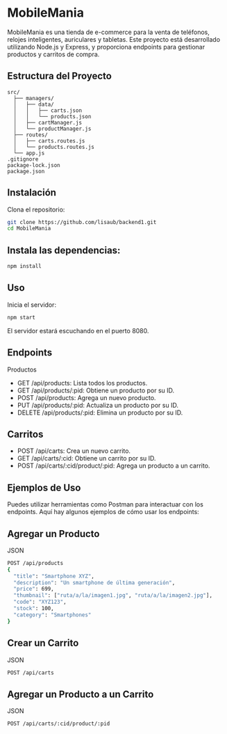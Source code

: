 # MobileMania

MobileMania es una tienda de e-commerce para la venta de teléfonos, relojes inteligentes, auriculares y tabletas. Este proyecto está desarrollado utilizando Node.js y Express, y proporciona endpoints para gestionar productos y carritos de compra.

## Estructura del Proyecto

```plaintext
src/
  ├── managers/
  │   ├── data/
  │   │   ├── carts.json
  │   │   └── products.json
  │   ├── cartManager.js
  │   └── productManager.js
  ├── routes/
  │   ├── carts.routes.js
  │   └── products.routes.js
  └── app.js
.gitignore
package-lock.json
package.json

```

## Instalación
Clona el repositorio:
```bash
git clone https://github.com/lisaub/backend1.git
cd MobileMania
```

## Instala las dependencias:
```bash
npm install
```

## Uso
Inicia el servidor:
```bash
npm start
```

El servidor estará escuchando en el puerto 8080.

## Endpoints
Productos
- GET /api/products: Lista todos los productos.
- GET /api/products/:pid: Obtiene un producto por su ID.
- POST /api/products: Agrega un nuevo producto.
- PUT /api/products/:pid: Actualiza un producto por su ID.
- DELETE /api/products/:pid: Elimina un producto por su ID.

## Carritos
- POST /api/carts: Crea un nuevo carrito.
- GET /api/carts/:cid: Obtiene un carrito por su ID.
- POST /api/carts/:cid/product/:pid: Agrega un producto a un carrito.

## Ejemplos de Uso
Puedes utilizar herramientas como Postman para interactuar con los endpoints. Aquí hay algunos ejemplos de cómo usar los endpoints:

## Agregar un Producto
JSON
```bash
POST /api/products
{
  "title": "Smartphone XYZ",
  "description": "Un smartphone de última generación",
  "price": 699,
  "thumbnail": ["ruta/a/la/imagen1.jpg", "ruta/a/la/imagen2.jpg"],
  "code": "XYZ123",
  "stock": 100,
  "category": "Smartphones"
}
```

## Crear un Carrito
JSON
```bash
POST /api/carts
```

## Agregar un Producto a un Carrito
JSON
```bash
POST /api/carts/:cid/product/:pid
```

